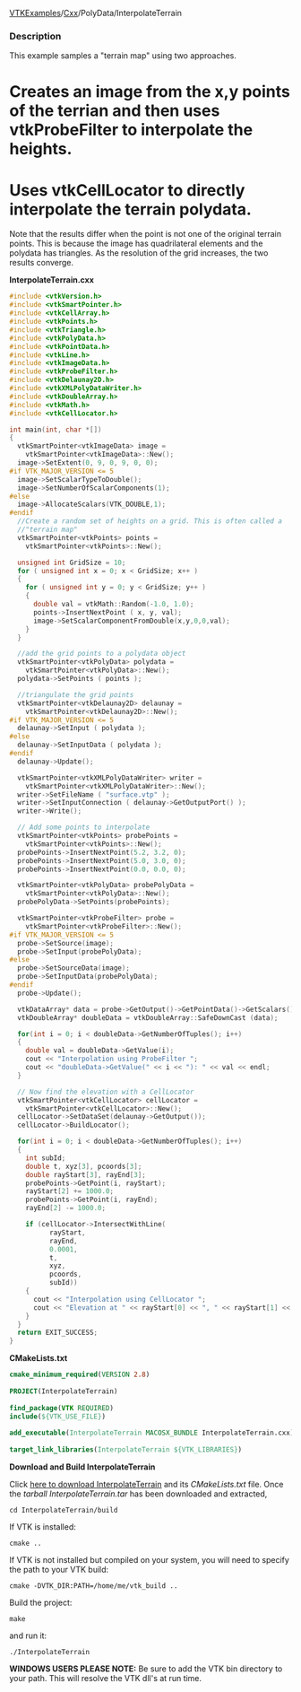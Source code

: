 [VTKExamples](Home)/[Cxx](Cxx)/PolyData/InterpolateTerrain

### Description
This example samples a "terrain map" using two approaches.

# Creates an image from the x,y points of the terrian and then uses vtkProbeFilter to interpolate the heights.
# Uses vtkCellLocator to directly interpolate the terrain polydata.

Note that the results differ when the point is not one of the original terrain points. This is because the image has quadrilateral elements and the polydata has triangles. As the resolution of the grid increases, the two results converge.

**InterpolateTerrain.cxx**
```c++
#include <vtkVersion.h>
#include <vtkSmartPointer.h>
#include <vtkCellArray.h>
#include <vtkPoints.h>
#include <vtkTriangle.h>
#include <vtkPolyData.h>
#include <vtkPointData.h>
#include <vtkLine.h>
#include <vtkImageData.h>
#include <vtkProbeFilter.h>
#include <vtkDelaunay2D.h>
#include <vtkXMLPolyDataWriter.h>
#include <vtkDoubleArray.h>
#include <vtkMath.h>
#include <vtkCellLocator.h>

int main(int, char *[])
{
  vtkSmartPointer<vtkImageData> image =
    vtkSmartPointer<vtkImageData>::New();
  image->SetExtent(0, 9, 0, 9, 0, 0);
#if VTK_MAJOR_VERSION <= 5
  image->SetScalarTypeToDouble();
  image->SetNumberOfScalarComponents(1);
#else
  image->AllocateScalars(VTK_DOUBLE,1);
#endif
  //Create a random set of heights on a grid. This is often called a
  //"terrain map"
  vtkSmartPointer<vtkPoints> points =
    vtkSmartPointer<vtkPoints>::New();

  unsigned int GridSize = 10;
  for ( unsigned int x = 0; x < GridSize; x++ )
  {
    for ( unsigned int y = 0; y < GridSize; y++ )
    {
      double val = vtkMath::Random(-1.0, 1.0);
      points->InsertNextPoint ( x, y, val);
      image->SetScalarComponentFromDouble(x,y,0,0,val);
    }
  }

  //add the grid points to a polydata object
  vtkSmartPointer<vtkPolyData> polydata =
    vtkSmartPointer<vtkPolyData>::New();
  polydata->SetPoints ( points );

  //triangulate the grid points
  vtkSmartPointer<vtkDelaunay2D> delaunay =
    vtkSmartPointer<vtkDelaunay2D>::New();
#if VTK_MAJOR_VERSION <= 5
  delaunay->SetInput ( polydata );
#else
  delaunay->SetInputData ( polydata );
#endif
  delaunay->Update();

  vtkSmartPointer<vtkXMLPolyDataWriter> writer =
    vtkSmartPointer<vtkXMLPolyDataWriter>::New();
  writer->SetFileName ( "surface.vtp" );
  writer->SetInputConnection ( delaunay->GetOutputPort() );
  writer->Write();

  // Add some points to interpolate
  vtkSmartPointer<vtkPoints> probePoints =
    vtkSmartPointer<vtkPoints>::New();
  probePoints->InsertNextPoint(5.2, 3.2, 0);
  probePoints->InsertNextPoint(5.0, 3.0, 0);
  probePoints->InsertNextPoint(0.0, 0.0, 0);

  vtkSmartPointer<vtkPolyData> probePolyData =
    vtkSmartPointer<vtkPolyData>::New();
  probePolyData->SetPoints(probePoints);

  vtkSmartPointer<vtkProbeFilter> probe =
    vtkSmartPointer<vtkProbeFilter>::New();
#if VTK_MAJOR_VERSION <= 5
  probe->SetSource(image);
  probe->SetInput(probePolyData);
#else
  probe->SetSourceData(image);
  probe->SetInputData(probePolyData);
#endif
  probe->Update();

  vtkDataArray* data = probe->GetOutput()->GetPointData()->GetScalars();
  vtkDoubleArray* doubleData = vtkDoubleArray::SafeDownCast (data);

  for(int i = 0; i < doubleData->GetNumberOfTuples(); i++)
  {
    double val = doubleData->GetValue(i);
    cout << "Interpolation using ProbeFilter ";
    cout << "doubleData->GetValue(" << i << "): " << val << endl;
  }

  // Now find the elevation with a CellLocator
  vtkSmartPointer<vtkCellLocator> cellLocator =
    vtkSmartPointer<vtkCellLocator>::New();
  cellLocator->SetDataSet(delaunay->GetOutput());
  cellLocator->BuildLocator();

  for(int i = 0; i < doubleData->GetNumberOfTuples(); i++)
  {
    int subId;
    double t, xyz[3], pcoords[3];
    double rayStart[3], rayEnd[3];
    probePoints->GetPoint(i, rayStart);
    rayStart[2] += 1000.0;
    probePoints->GetPoint(i, rayEnd);
    rayEnd[2] -= 1000.0;

    if (cellLocator->IntersectWithLine(
          rayStart,
          rayEnd,
          0.0001,
          t,
          xyz,
          pcoords,
          subId))
    {
      cout << "Interpolation using CellLocator ";
      cout << "Elevation at " << rayStart[0] << ", " << rayStart[1] << " is " << xyz[2] << endl;
    }
  }
  return EXIT_SUCCESS;
}
```
**CMakeLists.txt**
```cmake
cmake_minimum_required(VERSION 2.8)
 
PROJECT(InterpolateTerrain)
 
find_package(VTK REQUIRED)
include(${VTK_USE_FILE})
 
add_executable(InterpolateTerrain MACOSX_BUNDLE InterpolateTerrain.cxx)
 
target_link_libraries(InterpolateTerrain ${VTK_LIBRARIES})
```

**Download and Build InterpolateTerrain**

Click [here to download InterpolateTerrain](https://github.com/lorensen/VTKWikiExamplesTarballs/raw/master/InterpolateTerrain.tar) and its *CMakeLists.txt* file.
Once the *tarball InterpolateTerrain.tar* has been downloaded and extracted,
```
cd InterpolateTerrain/build 
```
If VTK is installed:
```
cmake ..
```
If VTK is not installed but compiled on your system, you will need to specify the path to your VTK build:
```
cmake -DVTK_DIR:PATH=/home/me/vtk_build ..
```
Build the project:
```
make
```
and run it:
```
./InterpolateTerrain
```
**WINDOWS USERS PLEASE NOTE:** Be sure to add the VTK bin directory to your path. This will resolve the VTK dll's at run time.

